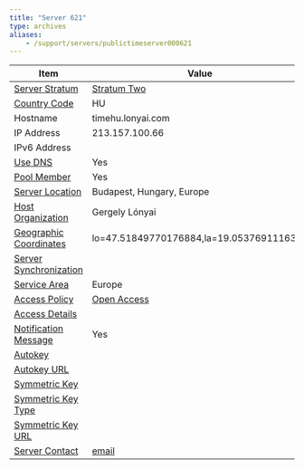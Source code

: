 ```yaml
---
title: "Server 621"
type: archives
aliases:
    - /support/servers/publictimeserver000621
---
```


| Item | Value |
| ----- | ----- |
| [Server Stratum](/support/servers/serverstratum) | [Stratum Two](/support/servers/stratumtwotimeservers) |
| [Country Code](/support/servers/countrycode) | HU |
| Hostname |  timehu.lonyai.com  |
| IP Address |  213.157.100.66  |
| IPv6 Address | |
| [Use DNS](/support/servers/usedns) | Yes |
| [Pool Member](/support/servers/poolmember) | Yes |
| [Server Location](/support/servers/serverlocation) |  Budapest, Hungary, Europe |
| [Host Organization](/support/servers/hostorganization) |  Gergely Lónyai |
| [ Geographic Coordinates](/support/servers/geographiccoordinates) |  lo=47.51849770176884,la=19.0537691116333  |
| [Server Synchronization](/support/servers/serversynchronization) | |
| [Service Area](/support/servers/servicearea) | Europe |
| [Access Policy](/support/servers/accesspolicy) | [Open Access](/support/servers/openaccess) |
| [Access Details](/support/servers/accessdetails) |  |
| [Notification Message](/support/servers/notificationmessage) | Yes |
| [Autokey](/support/servers/autokey) |  |
| [Autokey URL](/support/servers/autokeyurl) | |
| [Symmetric Key](/support/servers/symmetrickey) | |
| [Symmetric Key Type](/support/servers/symmetrickeytype) | |
| [Symmetric Key URL](/support/servers/symmetrickeyurl) | |
| [Server Contact](/support/servers/servercontact) | [email](mailto:gergely@lonyai.com) |